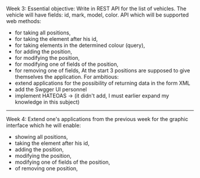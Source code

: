 Week 3: 
Essential objective:
Write in REST API for the list of vehicles. The vehicle will have fields: id, mark, model, color.
API which will be supported web methods:
- for taking all positions,
- for taking the element after his id,
- for taking elements in the determined colour (query),
- for adding the position,
- for modifying the position,
- for modifying one of fields of the position,
- for removing one of fields,
At the start 3 positions are supposed to give themselves the application.
For ambitious:
- extend applications for the possibility of returning data in the form XML
- add the Swgger UI personnel
- implement HATEOAS -> (it didn't add, I must earlier expand my knowledge in this subject)
____________________________________________________________________________________________

Week 4: 
Extend one's applications from the previous week for the graphic interface which he will enable:
- showing all positions,
- taking the element after his id,
- adding the position,
- modifying the position,
- modifying one of fields of the position,
- of removing one position,
